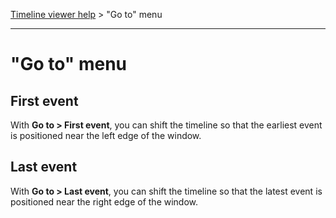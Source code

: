 [Timeline viewer help](index.md) > "Go to" menu

---

# "Go to" menu

## First event

With **Go to > First event**, you can shift the timeline so that the earliest event 
is positioned near the left edge of the window.

## Last event

With **Go to > Last event**, you can shift the timeline so that the latest event 
is positioned near the right edge of the window.


